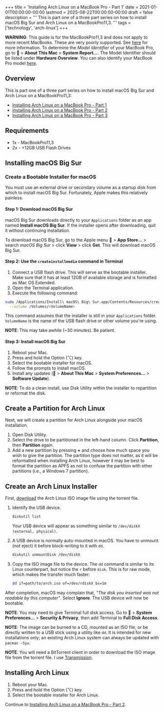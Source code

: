 +++
title = 'Installing Arch Linux on a MacBook Pro - Part 1'
date = 2021-01-01T00:00:00-00:00
lastmod = 2025-08-22T00:00:00-00:00
draft = false
description = '''
This is part one of a three part series on how to install macOS Big Sur and
Arch Linux on a MacBookPro11,3.
'''
tags = ['technology', 'arch-linux']
+++

**WARNING**: This guide is for the MacBookPro11,3 and does not apply to more
recent MacBooks. These are very poorly supported. See [here][State of Linux on
the MacBook Pro 2016 & 2017] for more information. To determine the *Model
Identifier* of your MacBook Pro, go to  > **About This Mac** > **System
Report...**. The Model Identifier should be listed under **Hardware Overview**.
You can also identify your MacBook Pro model [here][Identify your MacBook Pro
model].

## Overview

This is part one of a three part series on how to install macOS Big Sur and
Arch Linux on a MacBookPro11,3:

- [Installing Arch Linux on a MacBook Pro - Part 1][Installing Arch Linux on a MacBook Pro - Part 1]
- [Installing Arch Linux on a MacBook Pro - Part 2][Installing Arch Linux on a MacBook Pro - Part 2]
- [Installing Arch Linux on a MacBook Pro - Part 3][Installing Arch Linux on a MacBook Pro - Part 3]

## Requirements

- 1x - MacBookPro11,3
- 2x - +12GB USB Flash Drives

## Installing macOS Big Sur

### Create a Bootable Installer for macOS

You must use an external drive or secondary volume as a startup disk from which
to install macOS Big Sur. Fortunately, Apple makes this relatively painless.

#### Step 1: Download macOS Big Sur

macOS Big Sur downloads directly to your `Applications` folder as an app named
**Install macOS Big Sur**. If the installer opens after downloading, quit it
without continuing installation.

To download macOS Big Sur, go to the Apple menu  > **App Store...** > search
*macOS Big Sur* > click **View** > click **Get**. This will download macOS Big
Sur.

#### Step 2: Use the `createinstallmedia` command in Terminal

1. Connect a USB flash drive. This will serve as the bootable installer. Make
   sure that it has at least 12GB of available storage and is formatted as Mac
   OS Extended.
2. Open the Terminal application.
3. Execute the following command:

```bash
sudo /Applications/Install\ macOS\ Big\ Sur.app/Contents/Resources/createinstallmedia \
  --volume /Volumes/<VolumeName>
```

This command assumes that the installer is still in your `Applications` folder.
`VolumeName` is the name of the USB flash drive or other volume you're using.

**NOTE**: This may take awhile (~30 minutes). Be patient.

#### Step 3: Install macOS Big Sur

1. Reboot your Mac.
2. Press and hold the Option (⌥) key.
3. Select the bootable installer for macOS.
4. Follow the prompts to install macOS.
5. Install any updates ( > **About This Mac** > **System Preferences...** >
   **Software Update**).

**NOTE**: To do a clean install, use Disk Utility within the installer to
repartition or reformat the disk.

## Create a Partition for Arch Linux

Next, we will create a partition for Arch Linux alongside your macOS
installation.

1. Open Disk Utility.
2. Select the drive to be partitioned in the left-hand column. Click
   **Partition**, then **Partition** again.
3. Add a new partition by pressing **+** and choose how much space you wish to
   give the partition. The partition type does not matter, as it will be
   reformatted when installing Arch Linux, however it may be best to format the
   partition as APFS as not to confuse the partition with other partitions
   (i.e., a Windows 7 partition).

## Create an Arch Linux Installer

First, [download][download] the Arch Linux ISO image file using the torrent
file.

1. Identify the USB device.

    ```bash
    diskutil list
    ```

    Your USB device will appear as something similar to `/dev/diskX (external,
    physical)`.

2. A USB device is normally auto-mounted in macOS. You have to unmount (not
   eject) it before block-writing to it with `dd`.

    ```bash
    diskutil unmountDisk /dev/diskX
    ```

3. Copy the ISO image file to the device. The `dd` command is similar to its
   Linux counterpart, but notice the `r` before `disk`. This is for raw mode,
   which makes the transfer much faster:

    ```bash
    dd if=path/to/arch.iso of=/dev/rdiskX bs=1m
    ```

After completion, macOS may complain that, *"The disk you inserted was not
readable by this computer"*. Select **Ignore**. The USB device will now be
bootable.

**NOTE**: You may need to give Terminal full disk access. Go to  > **System
Preferences...** > **Security & Privacy**, then add Terminal to **Full Disk
Access**.

**NOTE**: The image can be burned to a CD, mounted as an ISO file, or be
directly written to a USB stick using a utility like `dd`. It is intended for
new installations only; an existing Arch Linux system can always be updated
with `pacman -Syu`.

**NOTE**: You will need a BitTorrent client in order to download the ISO image
file from the torrent file. I use [Transmission][Transmission].

## Installing Arch Linux

1. Reboot your Mac.
2. Press and hold the Option (⌥) key.
3. Select the bootable installer for Arch Linux.

Continue to [Installing Arch Linux on a MacBook Pro - Part 2][Installing Arch
Linux on a MacBook Pro - Part 2].

[State of Linux on the MacBook Pro 2016 & 2017]: https://github.com/Dunedan/mbp-2016-linux
[Identify your MacBook Pro model]: https://support.apple.com/en-us/HT201300
[Installing Arch Linux on a MacBook Pro - Part 1]: https://nickolaskraus.io/posts/installing-arch-linux-on-a-macbook-pro-part-1/
[Installing Arch Linux on a MacBook Pro - Part 2]: https://nickolaskraus.io/posts/installing-arch-linux-on-a-macbook-pro-part-2/
[Installing Arch Linux on a MacBook Pro - Part 3]: https://nickolaskraus.io/posts/installing-arch-linux-on-a-macbook-pro-part-3/
[download]: https://www.archlinux.org/download
[Transmission]: https://transmissionbt.com
